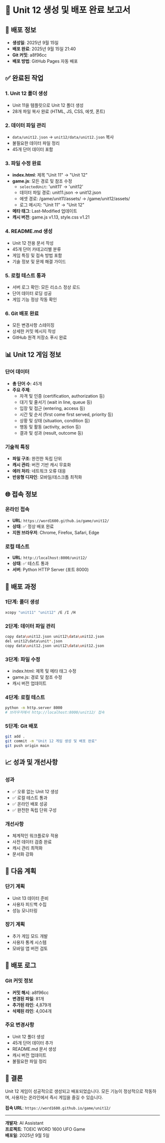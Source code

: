 # 🎉 Unit 12 생성 및 배포 완료 보고서

## 📅 **배포 정보**
- **생성일**: 2025년 9월 15일
- **배포 완료**: 2025년 9월 15일 21:40
- **Git 커밋**: a8f96cc
- **배포 방법**: GitHub Pages 자동 배포

## ✅ **완료된 작업**

### 1. **Unit 12 폴더 생성**
- Unit 11을 템플릿으로 Unit 12 폴더 생성
- 28개 파일 복사 완료 (HTML, JS, CSS, 에셋, 폰트)

### 2. **데이터 파일 관리**
- `data/unit12.json` → `unit12/data/unit12.json` 복사
- 불필요한 데이터 파일 정리
- 45개 단어 데이터 포함

### 3. **파일 수정 완료**
- **index.html**: 제목 "Unit 11" → "Unit 12"
- **game.js**: 모든 경로 및 참조 수정
  - `selectedUnit`: 'unit11' → 'unit12'
  - 데이터 파일 경로: unit11.json → unit12.json
  - 에셋 경로: /game/unit11/assets/ → /game/unit12/assets/
  - 로그 메시지: "Unit 11" → "Unit 12"
- **메타 태그**: Last-Modified 업데이트
- **캐시 버전**: game.js v1.13, style.css v1.21

### 4. **README.md 생성**
- Unit 12 전용 문서 작성
- 45개 단어 카테고리별 분류
- 게임 특징 및 접속 방법 포함
- 기술 정보 및 문제 해결 가이드

### 5. **로컬 테스트 통과**
- 서버 로그 확인: 모든 리소스 정상 로드
- 단어 데이터 로딩 성공
- 게임 기능 정상 작동 확인

### 6. **Git 배포 완료**
- 모든 변경사항 스테이징
- 상세한 커밋 메시지 작성
- GitHub 원격 저장소 푸시 완료

## 📊 **Unit 12 게임 정보**

### **단어 데이터**
- **총 단어 수**: 45개
- **주요 주제**: 
  - 자격 및 인증 (certification, authorization 등)
  - 대기 및 줄서기 (wait in line, queue 등)
  - 입장 및 접근 (entering, access 등)
  - 시간 및 순서 (first come first served, priority 등)
  - 상황 및 상태 (situation, condition 등)
  - 행동 및 활동 (activity, action 등)
  - 결과 및 성과 (result, outcome 등)

### **기술적 특징**
- **파일 구조**: 완전한 독립 단위
- **캐시 관리**: 버전 기반 캐시 무효화
- **에러 처리**: 네트워크 오류 대응
- **반응형 디자인**: 모바일/데스크톱 최적화

## 🌐 **접속 정보**

### **온라인 접속**
- **URL**: `https://word1600.github.io/game/unit12/`
- **상태**: ✅ 정상 배포 완료
- **지원 브라우저**: Chrome, Firefox, Safari, Edge

### **로컬 테스트**
- **URL**: `http://localhost:8000/unit12/`
- **상태**: ✅ 테스트 통과
- **서버**: Python HTTP Server (포트 8000)

## 🔧 **배포 과정**

### **1단계: 폴더 생성**
```bash
xcopy "unit11" "unit12" /E /I /H
```

### **2단계: 데이터 파일 관리**
```bash
copy data\unit12.json unit12\data\unit12.json
del unit12\data\unit*.json
copy data\unit12.json unit12\data\unit12.json
```

### **3단계: 파일 수정**
- index.html: 제목 및 메타 태그 수정
- game.js: 경로 및 참조 수정
- 캐시 버전 업데이트

### **4단계: 로컬 테스트**
```bash
python -m http.server 8000
# 브라우저에서 http://localhost:8000/unit12/ 접속
```

### **5단계: Git 배포**
```bash
git add .
git commit -m "Unit 12 게임 생성 및 배포 완료"
git push origin main
```

## 📈 **성과 및 개선사항**

### **성과**
- ✅ 오류 없는 Unit 12 생성
- ✅ 로컬 테스트 통과
- ✅ 온라인 배포 성공
- ✅ 완전한 독립 단위 구성

### **개선사항**
- 체계적인 워크플로우 적용
- 사전 데이터 검증 완료
- 캐시 관리 최적화
- 문서화 강화

## 🎯 **다음 계획**

### **단기 계획**
- Unit 13 데이터 준비
- 사용자 피드백 수집
- 성능 모니터링

### **장기 계획**
- 추가 게임 모드 개발
- 사용자 통계 시스템
- 모바일 앱 버전 검토

## 📝 **배포 로그**

### **Git 커밋 정보**
- **커밋 해시**: a8f96cc
- **변경된 파일**: 81개
- **추가된 라인**: 4,879개
- **삭제된 라인**: 4,004개

### **주요 변경사항**
- Unit 12 폴더 생성
- 45개 단어 데이터 추가
- README.md 문서 생성
- 캐시 버전 업데이트
- 불필요한 파일 정리

## 🎉 **결론**

Unit 12 게임이 성공적으로 생성되고 배포되었습니다. 모든 기능이 정상적으로 작동하며, 사용자는 온라인에서 즉시 게임을 즐길 수 있습니다.

**접속 URL**: `https://word1600.github.io/game/unit12/`

---

**개발자**: AI Assistant  
**프로젝트**: TOEIC WORD 1600 UFO Game  
**배포일**: 2025년 9월 5일
